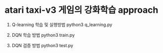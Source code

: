 # atari taxi-v3 게임의 강화학습 approach

1. Q-learning 학습 및 실행방법
    python3 q_learning.py

2. DQN 학습 방법
    python3 train.py

3. DQN 검증 방법
    python3 test.py